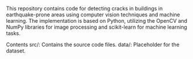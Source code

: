 This repository contains code for detecting cracks in buildings in earthquake-prone areas using computer vision techniques and machine learning. The implementation is based on Python, utilizing the OpenCV and NumPy libraries for image processing and scikit-learn for machine learning tasks.

Contents
src/: Contains the source code files.
data/: Placeholder for the dataset.